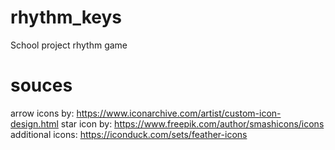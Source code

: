 # rhythm_keys
School project rhythm game

# souces
arrow icons by: https://www.iconarchive.com/artist/custom-icon-design.html
star icon by: https://www.freepik.com/author/smashicons/icons
additional icons: https://iconduck.com/sets/feather-icons